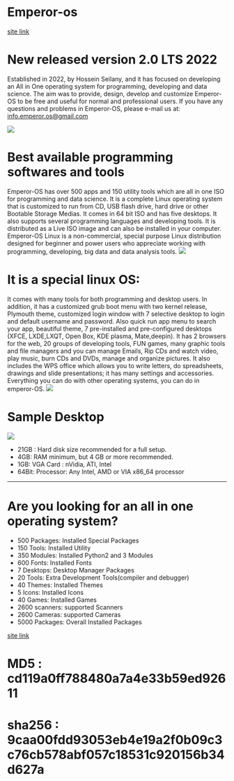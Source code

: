 # Emperor-os
[site link](http://emperor-os.com/)

# New released version 2.0 LTS  2022

Established in 2022, by Hossein Seilany, and it has focused on developing an All in One operating system for programming, developing and data science. The aim was to provide, design, develop and customize Emperor-OS to be free and useful for normal and professional users. If you have any questions and problems in Emperor-OS, please e-mail us at:
info.emperor.os@gmail.com

<img src="https://github.com/hosseinseilani/emperor-os/blob/master/screenshots/11.jpg">

# Best available programming softwares and tools

Emperor-OS has over 500 apps and 150 utility tools which are all in one ISO for programming and data science. It is a complete Linux operating system that is customized to run from CD, USB flash drive, hard drive or other Bootable Storage Medias. It comes in 64 bit ISO and has five desktops. It also supports several programming languages and developing tools. It is distributed as a Live ISO image and can also be installed in your computer. Emperor-OS Linux is a non-commercial, special purpose Linux distribution designed for beginner and power users who appreciate working with programming, developing, big data and data analysis tools.
<img src="https://github.com/hosseinseilani/emperor-os/blob/master/screenshots/menu1.JPG">

# It is a special linux OS:
It comes with many tools for both programming and desktop users. In addition, it has a customized grub boot menu with two kernel release, Plymouth theme, customized login window with 7 selective desktop to login and default username and password. Also quick run app menu to search your app, beautiful theme, 7 pre-installed and pre-configured desktops (XFCE, LXDE,LXQT, Open Box, KDE plasma, Mate,deepin). It has 2 browsers for the web, 20 groups of developing tools, FUN games, many graphic tools and file managers and you can manage Emails, Rip CDs and watch video, play music, burn CDs and DVDs, manage and organize pictures. It also includes the WPS office which allows you to write letters, do spreadsheets, drawings and slide presentations; it has many settings and accessories. Everything you can do with other operating systems, you can do in emperor-OS.
<img src="https://github.com/hosseinseilani/emperor-os/blob/master/screenshots/login.PNG">

# Sample Desktop
 <img src="https://github.com/hosseinseilani/emperor-os/blob/master/screenshots/8.JPG">
 
* 21GB : Hard disk size recommended for a full setup. 
* 4GB: RAM minimum, but 4 GB or more recommended.
* 1GB: VGA Card : nVidia, ATI, Intel
* 64Bit: Processor: Any Intel, AMD or VIA x86_64 processor
---
# Are you looking for an all in one operating system?
* 500 Packages: Installed Special Packages 
* 150 Tools: Installed Utility 
* 350 Modules: Installed Python2 and 3 Modules 
* 600 Fonts: Installed Fonts
* 7 Desktops: Desktop Manager Packages 
* 20 Tools: Extra Development Tools(compiler and debugger)
* 40 Themes: Installed Themes 
* 5 Icons: Installed Icons
* 40 Games: Installed Games
* 2600 scanners: supported Scanners
* 2600 Cameras: supported Cameras
* 5000 Packages: Overall Installed Packages 

[site link](http://emperor-os.com/)

# MD5 : cd119a0ff788480a7a4e33b59ed92611

# sha256 : 9caa00fdd93053eb4e19a2f0b09c3c76cb578abf057c18531c920156b34d627a
